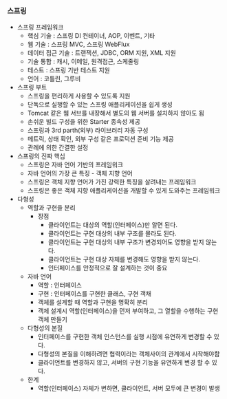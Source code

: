 ### 스프링
- 스프링 프레임워크
    - 핵심 기술 : 스프링 DI 컨테이너, AOP, 이벤트, 기타
    - 웹 기술 : 스프링 MVC, 스프링 WebFlux
    - 데이터 접근 기술 : 트랜잭션, JDBC, ORM 지원, XML 지원
    - 기술 통합 : 캐시, 이메일, 원격접근, 스케줄링
    - 테스트 : 스프링 기반 테스트 지원
    - 언어 : 코틀린, 그루비
- 스프링 부트
    - 스프링을 편리하게 사용할 수 있도록 지원
    - 단독으로 실행할 수 있는 스프링 애플리케이션을 쉽게 생성
    - Tomcat 같은 웹 서브를 내장해서 별도의 웹 서버를 설치하지 않아도 됨
    - 손쉬운 빌드 구성을 위한 Starter 종속성 제공
    - 스프링과 3rd parth(외부) 라이브러리 자동 구성
    - 메트릭, 상태 확인, 외부 구성 같은 프로덕션 준비 기능 제공
    - 관례에 의한 간결한 설정
- 스프링의 진짜 핵심
    - 스프링은 자바 언어 기반의 프레임워크
    - 자바 언어의 가장 큰 특징 - 객체 지향 언어
    - 스프링은 객체 지향 언어가 가진 강력한 특징을 살려내는 프레임워크
    - 스프링은 좋은 객체 지향 애플리케이션을 개발할 수 있게 도와주는 프레임워크
- 다형성
    - 역할과 구현을 분리
        - 장점 
            - 클라이언트는 대상의 역할(인터페이스)만 알면 된다.
            - 클라이언트는 구현 대상의 내부 구조를 몰라도 된다.
            - 클라이언트는 구현 대상의 내부 구조가 변경되어도 영향을 받지 않는다.
            - 클라이언트는 구현 대상 자체를 변경해도 영향을 받지 않는다.
            - 인터페이스를 안정적으로 잘 설계하는 것이 중요
    - 자바 언어
        - 역할 : 인터페이스
        - 구현 : 인터페이스를 구현한 클래스, 구현 객채
        - 객체를 설계할 때 역할과 구현을 명확히 분리
        - 객체 설계시 역할(인터페이스)을 먼저 부여하고, 그 열할을 수행하는 구현 객체 만들기
    - 다형성의 본질
        - 인터페이스를 구현한 객체 인스턴스를 실행 시점에 유연하게 변경할 수 있다.
        - 다형성의 본질을 이해하려면 협력이라는 객체사이의 관계에서 시작해야함
        - 클라이언트를 변경하지 않고, 서버의 구현 기능을 유연하게 변경 할 수 있다.
    - 한계
        - 역할(인터페이스) 자체가 변하면, 클라이언트, 서버 모두에 큰 변경이 발생
    